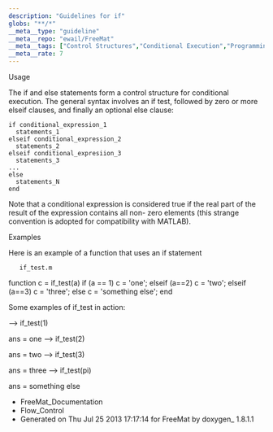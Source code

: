 ```yaml
---
description: "Guidelines for if"
globs: "**/*"
__meta__type: "guideline"
__meta__repo: "ewail/FreeMat"
__meta__tags: ["Control Structures","Conditional Execution","Programming","MATLAB Compatibility","Flow Control"]
__meta__rate: 7
---
```


 Usage

The if and else statements form a control structure for
conditional execution. The general syntax involves an if
test, followed by zero or more elseif clauses, and finally
an optional else clause:

    if conditional_expression_1
      statements_1
    elseif conditional_expression_2
      statements_2
    elseif conditional_expresiion_3
      statements_3
    ...
    else
      statements_N
    end

Note that a conditional expression is considered true if the
real part of the result of the expression contains all non-
zero elements (this strange convention is adopted for
compatibility with MATLAB).


 Examples

Here is an example of a function that uses an if statement

       if_test.m


  function c = if_test(a)
    if (a == 1)
       c = 'one';
    elseif (a==2)
       c = 'two';
    elseif (a==3)
       c = 'three';
    else
       c = 'something else';
    end

Some examples of if_test in action:

  --> if_test(1)

  ans =
  one
  --> if_test(2)

  ans =
  two
  --> if_test(3)

  ans =
  three
  --> if_test(pi)

  ans =
  something else


* FreeMat_Documentation
* Flow_Control
* Generated on Thu Jul 25 2013 17:17:14 for FreeMat by
  doxygen_ 1.8.1.1

